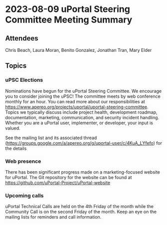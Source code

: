 # 2023-08-09 uPortal Steering Committee Meeting Summary

## Attendees

Chris Beach, Laura Moran, Benito Gonzalez, Jonathan Tran, Mary Elder

## Topics

### uPSC Elections

Nominations have begun for the uPortal Steering Committee. We encourage you to consider joining the uPSC! The committee meets by web conference monthly for an hour. You can read more about our responsibilities at https://www.apereo.org/projects/uportal/uportal-steering-committee. Topics we typically discuss include project health, development roadmap, documentation, marketing, communication, and security incident handling. Whether you are a uPortal user, implementer, or developer, your input is valued.

See the mailing list and its associated thread (https://groups.google.com/a/apereo.org/g/uportal-user/c/4KuA_LYfefo) for the details

### Web presence

There has been significant progress made on a marketing-focused website for uPortal. The Git repository for the website can be found at https://github.com/uPortal-Project/uPortal-website

### Upcoming calls

uPortal Technical Calls are held on the 4th Friday of the month while the Community Call is on the second Friday of the month.
Keep an eye on the mailing lists for reminders and call information.
